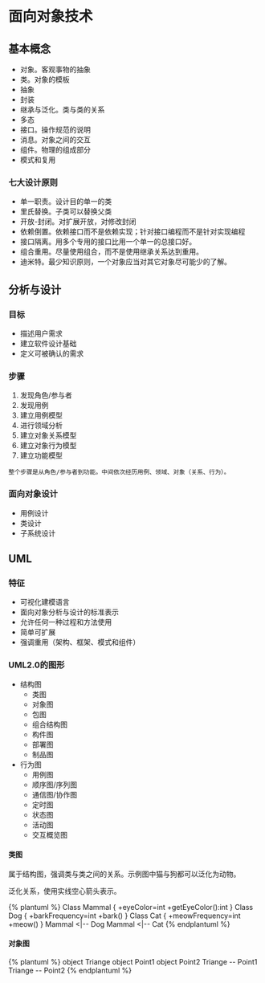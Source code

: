 # 面向对象技术

## 基本概念

* 对象。客观事物的抽象
* 类。对象的模板
* 抽象
* 封装
* 继承与泛化。类与类的关系
* 多态
* 接口。操作规范的说明
* 消息。对象之间的交互
* 组件。物理的组成部分
* 模式和复用

### 七大设计原则

* 单一职责。设计目的单一的类
* 里氏替换。子类可以替换父类
* 开放-封闭。对扩展开放，对修改封闭
* 依赖倒置。依赖接口而不是依赖实现；针对接口编程而不是针对实现编程
* 接口隔离。用多个专用的接口比用一个单一的总接口好。
* 组合重用。尽量使用组合，而不是使用继承关系达到重用。
* 迪米特。最少知识原则，一个对象应当对其它对象尽可能少的了解。

##  分析与设计

### 目标

* 描述用户需求
* 建立软件设计基础
* 定义可被确认的需求

### 步骤

1. 发现角色/参与者
2. 发现用例
3. 建立用例模型
4. 进行领域分析
5. 建立对象关系模型
6. 建立对象行为模型
7. 建立功能模型

```memo
整个步骤是从角色/参与者到功能。中间依次经历用例、领域、对象（关系、行为）。
```

### 面向对象设计

* 用例设计 
* 类设计
* 子系统设计

## UML

### 特征

* 可视化建模语言
* 面向对象分析与设计的标准表示
* 允许任何一种过程和方法使用
* 简单可扩展
* 强调重用（架构、框架、模式和组件）

### UML2.0的图形

* 结构图
    * 类图
    * 对象图
    * 包图
    * 组合结构图
    * 构件图
    * 部署图
    * 制品图
* 行为图
    * 用例图
    * 顺序图/序列图
    * 通信图/协作图
    * 定时图
    * 状态图
    * 活动图
    * 交互概览图

#### 类图

属于结构图，强调类与类之间的关系。示例图中猫与狗都可以泛化为动物。

泛化关系，使用实线空心箭头表示。

{% plantuml %}
Class Mammal {
    +eyeColor=int
    +getEyeColor():int
}
Class Dog {
    +barkFrequency=int
    +bark()
}
Class Cat {
    +meowFrequency=int
    +meow()
}
Mammal <|-- Dog
Mammal <|-- Cat
{% endplantuml %}

#### 对象图

{% plantuml %}
object Triange
object Point1
object Point2
Triange -- Point1
Triange -- Point2
{% endplantuml %}
